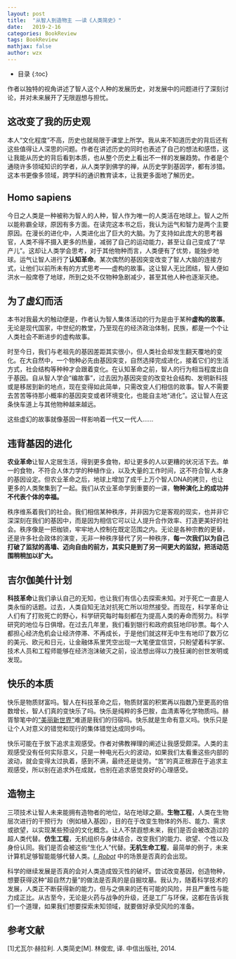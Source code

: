```yaml
---
layout: post
title:  "从智人到造物主 ——读《人类简史》"
date:   2019-2-16
categories: BookReview
tags: BookReview
mathjax: false
author: wzx
---
```


- 目录
{:toc}

作者以独特的视角讲述了智人这个人种的发展历史，对发展中的问题进行了深刻讨论，并对未来展开了无限遐想与担忧。




## 这改变了我的历史观
本人“文化程度”不高，历史也就局限于课堂上所学。我从来不知道历史的背后还有这些值得让人深思的问题。作者在讲述历史的同时也表述了自己的想法和感悟，这让我能从历史的背后看到本质，也从整个历史上看出不一样的发展趋势。作者是个通晓许多领域知识的学者，从人类学到佛学的禅，从历史学到基因学，都有涉猎。这本书更像多领域，跨学科的通识教育读本，让我更多面地了解历史。

## Homo sapiens
今日之人类是一种被称为智人的人种，智人作为唯一的人类活在地球上。智人之所以能称霸全球，原因有多方面。在读完这本书之后，我认为运气和智力是两个主要原因。在漫长的进化中，人类进化出了巨大的大脑。为了支持如此庞大的思考器官，人类不得不摄入更多的热量，减弱了自己的运动能力，甚至让自己变成了“早产儿”。这却让人类学会思考，对于其他物种而言，人类便有了优势，能独步地球。运气让智人进行了**认知革命**。某次偶然的基因突变改变了智人大脑的连接方式，让他们以前所未有的方式思考——虚构的故事。这让智人无比团结，智人便如洪水一般席卷了地球，所到之处不仅物种急剧减少，甚至其他人种也逐渐灭绝。

## 为了虚幻而活
本书对我最大的触动便是，作者认为智人集体活动的行为是由于某种**虚构的故事**。无论是现代国家，中世纪的教堂，乃至现在的经济政治体制，民族，都是一个个让人类社会不断进步的虚构故事。

时至今日，我们与老祖先的基因差距其实很小，但人类社会却发生翻天覆地的变化。在大自然中，一个物种必先由基因突变，自然选择完成进化，接着它们的生活方式，社会结构等种种才会跟着变化。在认知革命之前，智人的行为相当程度出自于基因。自从智人学会“编故事”，过去因为基因突变的改变社会结构、发明新科技或是移居到新的地点，现在变得如此简单，只需改变人们相信的故事。智人不需要去苦苦等待那小概率的基因突变或者环境变化，也能自主地“进化”。这让智人在这条快车道上与其他物种越来越远。

这些虚幻的故事就像基因一样影响着一代又一代人......

## 违背基因的进化
**农业革命**让智人定居生活，得到更多食物，却让更多的人以更糟的状况活下去。单一的食物，不符合人体力学的种植作业，以及大量的工作时间，这不符合智人本身的基因设定。但农业革命之后，地球上增加了成千上万个智人DNA的拷贝，也让更多的人类聚集到了一起。我们从农业革命学到重要的一课，**物种演化上的成功并不代表个体的幸福。**

秩序维系着我们的社会。我们相信某种秩序，并非因为它是客观的现实，也并非它深深刻在我们的基因中，而是因为相信它可以让人提升合作效率、打造更美好的社会。秩序像是一把枷锁，牢牢地人控制在既定范围之内。无论是各种宗教的更替，还是许多社会政体的演变，无非一种秩序替代了另一种秩序，**每一次我们以为自己打破了监狱的高墙、迈向自由的前方，其实只是到了另一间更大的监狱，把活动范围稍稍加以扩大。**

## 吉尔伽美什计划
**科技革命**让我们承认自己的无知，也让我们有信心去探索未知。对于死亡一直是人类永恒的话题。过去，人类自知无法对抗死亡所以坦然接受。而现在，科学革命让人们有了打败死亡的野心，科学研究每时每刻都在为提高人类的寿命而努力。科学研究的地位与日俱增。在过去几年里，我们看到银行和政府疯狂地印钞票。每个人都担心经济危机会让经济停滞、不再成长，于是他们就这样无中生有地印了数万亿的美元、欧元和日元，让金融体系里凭空出现一大笔便宜信贷，只盼望着科学家、技术人员和工程师能够在经济泡沫破灭之前，设法想出得以力挽狂澜的创世发明或发现。

## 快乐的本质
快乐是物质财富吗。智人在科技革命之后，物质财富的积累再以指数乃至更高的倍数增长，智人们真的变快乐了吗。快乐是纯粹的多巴胺，血清素等化学物质吗。赫胥黎笔中的[“美丽新世界”](https://zh.wikipedia.org/wiki/%E7%BE%8E%E9%BA%97%E6%96%B0%E4%B8%96%E7%95%8C)难道是我们的归宿吗。快乐就是生命有意义吗。快乐只是让个人对意义的错觉和现行的集体错觉达成同步吗。

快乐可能在于放下追求主观感受。作者对佛教禅理的阐述让我感受颇深。人类的主观感受没有任何实际意义，只是一种电光石火的波动，如果我们太看重这些内部的波动，就会变得太过执着，感到不满，最终还是徒劳。“苦”的真正根源在于追求主观感受，所以别在追求外在成就，也别在追求感觉良好的心理感受。

## 造物主
三项技术让智人未来能拥有造物者的地位，站在地球之巅。**生物工程**，人类在生物层次进行的干预行为（例如植入基因），目的在于改变生物体的外形、能力、需求或欲望，以实现某些预设的文化概念。让人不禁遐想未来，我们是否会被改造过的超人类代替。**仿生工程**，无机组织与身体结合，改变我们的能力、欲望、个性以及身份认同。我们是否会被这些“生化人”代替。**无机生命工程**，最简单的例子，未来计算机足够智能能够代替人类。*[I, Robot](https://movie.douban.com/subject/1308843/)* 中的场景是否真的会出现。

科学的继续发展是否真的会对人类造成毁灭性的破坏。尝试改变基因，创造物种，想要获得这种“超自然力量”的做法是否真的是自掘坟墓。我认为，随着科学技术的发展，人类正不断获得新的能力，但与之俱来的还有可能的风险，并且严重性与能力成正比。从古至今，无论是火药与战争的升级，还是工厂与环保，这都在告诉我们一个道理，如果我们想要探索未知领域，就要做好承受风险的准备。

## 参考文献
[1]尤瓦尔·赫拉利. 人类简史[M]. 林俊宏, 译. 中信出版社, 2014.
